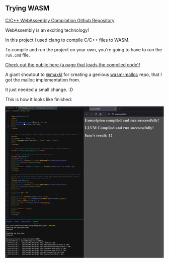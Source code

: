 ## Trying WASM

[C/C++ WebAssembly Compilation Github Repository](https://github.com/beProsto/C-CPP-WASM-Compilation/)

WebAssembly is an exciting technology!

In this project I used clang to compile C/C++ files to WASM.

To compile and run the project on your own, you're going to have to run the `run.cmd` file.

[Check out the public here (a page that loads the compiled code)!](https://beprosto.github.io/C-CPP-WASM-Compilation/public/)

A giant shoutout to [@maxkl](https://github.com/maxkl) for creating a genious [wasm-malloc](https://github.com/maxkl/wasm-malloc) repo, that I got the malloc implementation from.

It just needed a small change. :D

This is how it looks like finished:

![screenshot](It_all_works.png)
